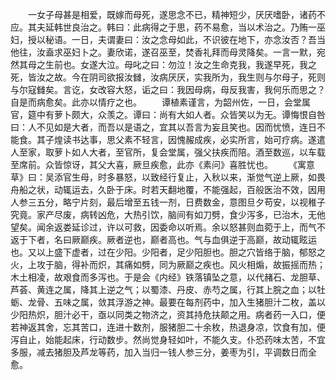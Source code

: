 <!-- { "loadSidebar": true } -->
　　一女子母甚是相爱，既嫁而母死，遂思念不已，精神短少，厌厌嗜卧，诸药不应。其夫延韩世良治之。韩曰：此病得之于思，药不易愈，当以术治之。乃贿一巫妇，授以秘语。一日，夫谓妻曰：汝之念母如此，不识彼在地下，亦念汝否？吾当他往，汝盍求巫妇卜之。妻欣诺，遂召巫至，焚香礼拜而母灵降矣。一言一默，宛然其母之生前也。女遂大泣。母叱之曰：勿泣！汝之生命克我，我遂早死，我之死，皆汝之故。今在阴司欲报汝雠，汝病厌厌，实我所为，我生则与尔母子，死则与尔寇雠矣。言讫，女改容大怒，诟之曰：我因母病，母反我害，我何乐而思之？自是而病愈矣。此亦以情疗之也。
　　谭植素谨言，为韶州佐，一日，会堂属官，筵中有萝卜颇大，众羡之。谭曰：尚有大如人者。众皆笑以为无。谭悔恨自咎曰：人不见如是大者，而吾以是语之，宜其以吾言为妄且笑也。因而忧愤，连日不能食。其子煌读书达事，思父素不轻言，因愧赧成疾，必实所言，始可疗病。遂遣人至家，取萝卜如人大者，至官所，复会堂属，强父扶疾而陪。酒至数巡，以车载至席前。众皆惊讶，其父大喜，厥旦疾愈，此亦《素问》喜胜忧也。
　　《寓意草》曰：吴添官生母，时多暴怒，以致经行复止，入秋以来，渐觉气逆上厥，如畏舟船之状，动辄运去，久卧于床。时若天翻地覆，不能强起，百般医治不效，因用人参三五分，略宁片刻，最后增至五钱一剂，日费数金，意图旦夕苟安，以视稚子究竟。家产尽废，病转凶危，大热引饮，脑间有如刀劈，食少泻多，已治木，无他望矣。闻余返娄延诊过，许以可救，因委命以听焉。余以怒甚则血菀于上，而气不返于下者，名曰厥巅疾。厥者逆也，巅者高也。气与血俱逆于高巅，故动辄眩运也。又以上盛下虚者，过在少阳。少阳者，足少阳胆也。胆之穴皆络于脑，郁怒之火，上攻于脑，得补而炽，其痛如劈，同为厥巅之疾也。风火相煽，故振摇而热；木土相凌，故艰食而多泻也。于是会《内经》铁落镇坠之意，以代赭石、龙胆草、芦荟、黄连之属，降其上逆之气；以蜀漆、丹皮、赤芍之属，行其上脘之血；以牡蛎、龙骨、五味之属，敛其浮游之神。最要在每剂药中，加入生猪胆汁二枚，盖以少阳热炽，胆汁必干，亟以同类之物济之，资其持危扶颠之用。病者药一入口，便若神返其舍，忘其苦口，连进十数剂，服猪胆二十余枚，热退身凉，饮食有加，便泻自止，始能起床，行动数步。然尚觉身轻如叶，不能久支。仆恐药味太苦，不宜多服，减去猪胆及芦龙等药，加入当归一钱人参三分，姜枣为引，平调数日而全愈。
